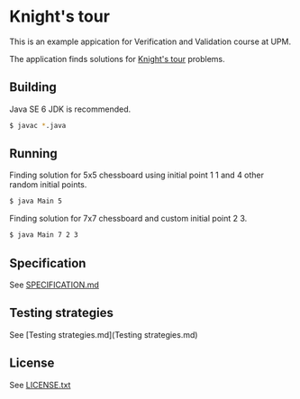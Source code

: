 # Knight's tour

This is an example appication for Verification and Validation course at UPM.

The application finds solutions for [Knight's tour](http://en.wikipedia.org/wiki/Knight's_tour) problems.

## Building

Java SE 6 JDK is recommended. 

```bash
$ javac *.java
```

## Running

Finding solution for 5x5 chessboard using initial point 1 1 and 4 other random initial points.

```bash
$ java Main 5
```

Finding solution for 7x7 chessboard and custom initial point 2 3.

```bash
$ java Main 7 2 3
```

## Specification

See [SPECIFICATION.md](SPECIFICATION.md)

## Testing strategies

See [Testing strategies.md](Testing strategies.md)

## License

See [LICENSE.txt](LICENSE.txt)

